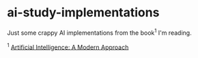 ai-study-implementations
========================

Just some crappy AI implementations from the book<sup>1</sup> I'm reading.

<sup>1</sup> [Artificial Intelligence: A Modern Approach](http://aima.cs.berkeley.edu/)
